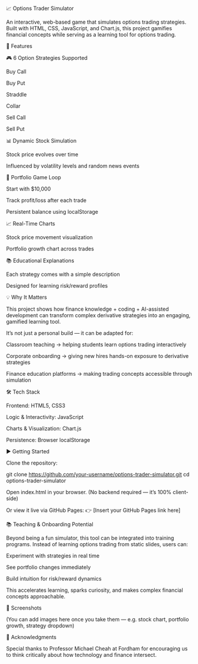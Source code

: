 📈 Options Trader Simulator

An interactive, web-based game that simulates options trading strategies. Built with HTML, CSS, JavaScript, and Chart.js, this project gamifies financial concepts while serving as a learning tool for options trading.

🚀 Features

🎮 6 Option Strategies Supported

Buy Call

Buy Put

Straddle

Collar

Sell Call

Sell Put

📊 Dynamic Stock Simulation

Stock price evolves over time

Influenced by volatility levels and random news events

💼 Portfolio Game Loop

Start with $10,000

Track profit/loss after each trade

Persistent balance using localStorage

📈 Real-Time Charts

Stock price movement visualization

Portfolio growth chart across trades

📚 Educational Explanations

Each strategy comes with a simple description

Designed for learning risk/reward profiles

💡 Why It Matters

This project shows how finance knowledge + coding + AI-assisted development can transform complex derivative strategies into an engaging, gamified learning tool.

It’s not just a personal build — it can be adapted for:

Classroom teaching → helping students learn options trading interactively

Corporate onboarding → giving new hires hands-on exposure to derivative strategies

Finance education platforms → making trading concepts accessible through simulation

🛠️ Tech Stack

Frontend: HTML5, CSS3

Logic & Interactivity: JavaScript

Charts & Visualization: Chart.js

Persistence: Browser localStorage

▶️ Getting Started

Clone the repository:

git clone https://github.com/your-username/options-trader-simulator.git
cd options-trader-simulator


Open index.html in your browser.
(No backend required — it’s 100% client-side)

Or view it live via GitHub Pages:
👉 [Insert your GitHub Pages link here]

📚 Teaching & Onboarding Potential

Beyond being a fun simulator, this tool can be integrated into training programs. Instead of learning options trading from static slides, users can:

Experiment with strategies in real time

See portfolio changes immediately

Build intuition for risk/reward dynamics

This accelerates learning, sparks curiosity, and makes complex financial concepts approachable.

📸 Screenshots

(You can add images here once you take them — e.g. stock chart, portfolio growth, strategy dropdown)

🙏 Acknowledgments

Special thanks to Professor Michael Cheah at Fordham for encouraging us to think critically about how technology and finance intersect.
